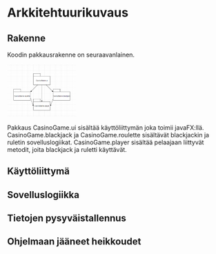 # Arkkitehtuurikuvaus

## Rakenne

Koodin pakkausrakenne on seuraavanlainen. 

<img src="https://github.com/MatAleksi/ot-harjoitustyo/blob/main/ot-harjoitustyo/dokumentaatio/kuvat/rakenne.PNG" width="160">

Pakkaus CasinoGame.ui sisältää käyttöliittymän joka toimii javaFX:llä. CasinoGame.blackjack ja CasinoGame.roulette sisältävät blackjackin ja ruletin sovelluslogiikat. CasinoGame.player sisältää pelaajaan liittyvät metodit, joita blackjack ja ruletti käyttävät.

## Käyttöliittymä


## Sovelluslogiikka


## Tietojen pysyväistallennus


## Ohjelmaan jääneet heikkoudet

